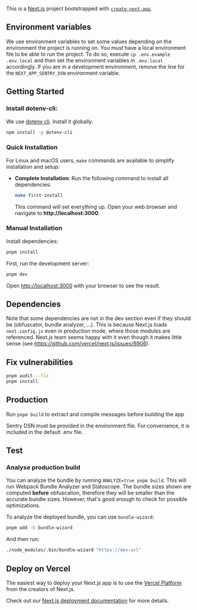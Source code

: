 This is a [Next.js](https://nextjs.org/) project bootstrapped
with [`create-next-app`](https://github.com/vercel/next.js/tree/canary/packages/create-next-app).

## Environment variables

We use environment variables to set some values depending on the environment the project is running on. You must have a
local environment file to be able to run the project. To do so, execute `cp .env.example .env.local` and then set the
environment variables in `.env.local` accordingly. If you are in a development environment, remove the line for
the `NEXT_APP_SENTRY_DSN` environment variable.

## Getting Started

### Install dotenv-cli:

We use [dotenv cli](https://github.com/entropitor/dotenv-cli). Install it globally.

```bash
npm install -g dotenv-cli
```

### Quick Installation

For Linux and macOS users, `make` commands are available to simplify installation and setup:

- **Complete Installation**: Run the following command to install all dependencies:
    ```bash
    make first-install
    ```

  This command will set everything up. Open your web browser and navigate to **http://localhost:3000**.

### Manual Installation

Install dependencies:

```bash
pnpm install
```

First, run the development server:

```bash
pnpm dev
```

Open [http://localhost:3000](http://localhost:3000) with your browser to see the result.

## Dependencies

Note that some dependencies are not in the dev section even if they should be (obfuscator, bundle analyzer, …). This is
because Next.js loads `next.config.js` even in production mode, where those modules are referenced. Next.js team seems
happy with it even though it makes little sense (see <https://github.com/vercel/next.js/issues/6906>).

## Fix vulnerabilities

```bash
pnpm audit --fix
pnpm install
```

## Production

Run `pnpm build` to extract and compile messages before building the app

Sentry DSN must be provided in the environment file. For convenience, it is included in the default .env file.

## Test

### Analyse production build

You can analyze the bundle by running `ANALYZE=true pnpm build`. This will run Webpack Bundle Analyzer and Statoscope.
The bundle sizes shown are computed **before** obfuscation, therefore they will be smaller than the accurate bundle
sizes. However, that's good enough to check for possible optimizations.

To analyze the deployed bundle, you can use `bundle-wizard`:

```bash
pnpm add -D bundle-wizard
```

And then run:

```bash
./node_modules/.bin/bundle-wizard "https://dev-url"
```

## Deploy on Vercel

The easiest way to deploy your Next.js app is to use
the [Vercel Platform](https://vercel.com/new?utm_medium=default-template&filter=next.js&utm_source=create-next-app&utm_campaign=create-next-app-readme)
from the creators of Next.js.

Check out our [Next.js deployment documentation](https://nextjs.org/docs/deployment) for more details.

